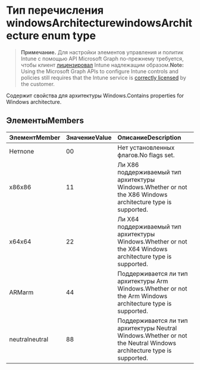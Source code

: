 # <a name="windowsarchitecture-enum-type"></a><span data-ttu-id="d08ea-101">Тип перечисления windowsArchitecture</span><span class="sxs-lookup"><span data-stu-id="d08ea-101">windowsArchitecture enum type</span></span>

> <span data-ttu-id="d08ea-102">**Примечание.** Для настройки элементов управления и политик Intune с помощью API Microsoft Graph по-прежнему требуется, чтобы клиент [лицензировал](https://go.microsoft.com/fwlink/?linkid=839381) Intune надлежащим образом.</span><span class="sxs-lookup"><span data-stu-id="d08ea-102">**Note:** Using the Microsoft Graph APIs to configure Intune controls and policies still requires that the Intune service is [correctly licensed](https://go.microsoft.com/fwlink/?linkid=839381) by the customer.</span></span>

<span data-ttu-id="d08ea-103">Содержит свойства для архитектуры Windows.</span><span class="sxs-lookup"><span data-stu-id="d08ea-103">Contains properties for Windows architecture.</span></span>
## <a name="members"></a><span data-ttu-id="d08ea-104">Элементы</span><span class="sxs-lookup"><span data-stu-id="d08ea-104">Members</span></span>
|<span data-ttu-id="d08ea-105">Элемент</span><span class="sxs-lookup"><span data-stu-id="d08ea-105">Member</span></span>|<span data-ttu-id="d08ea-106">Значение</span><span class="sxs-lookup"><span data-stu-id="d08ea-106">Value</span></span>|<span data-ttu-id="d08ea-107">Описание</span><span class="sxs-lookup"><span data-stu-id="d08ea-107">Description</span></span>|
|:---|:---|:---|
|<span data-ttu-id="d08ea-108">Нет</span><span class="sxs-lookup"><span data-stu-id="d08ea-108">none</span></span>|<span data-ttu-id="d08ea-109">0</span><span class="sxs-lookup"><span data-stu-id="d08ea-109">0</span></span>|<span data-ttu-id="d08ea-110">Нет установленных флагов.</span><span class="sxs-lookup"><span data-stu-id="d08ea-110">No flags set.</span></span>|
|<span data-ttu-id="d08ea-111">x86</span><span class="sxs-lookup"><span data-stu-id="d08ea-111">x86</span></span>|<span data-ttu-id="d08ea-112">1</span><span class="sxs-lookup"><span data-stu-id="d08ea-112">1</span></span>|<span data-ttu-id="d08ea-113">Ли X86 поддерживаемый тип архитектуры Windows.</span><span class="sxs-lookup"><span data-stu-id="d08ea-113">Whether or not the X86 Windows architecture type is supported.</span></span>|
|<span data-ttu-id="d08ea-114">x64</span><span class="sxs-lookup"><span data-stu-id="d08ea-114">x64</span></span>|<span data-ttu-id="d08ea-115">2</span><span class="sxs-lookup"><span data-stu-id="d08ea-115">2</span></span>|<span data-ttu-id="d08ea-116">Ли X64 поддерживаемый тип архитектуры Windows.</span><span class="sxs-lookup"><span data-stu-id="d08ea-116">Whether or not the X64 Windows architecture type is supported.</span></span>|
|<span data-ttu-id="d08ea-117">ARM</span><span class="sxs-lookup"><span data-stu-id="d08ea-117">arm</span></span>|<span data-ttu-id="d08ea-118">4</span><span class="sxs-lookup"><span data-stu-id="d08ea-118">4</span></span>|<span data-ttu-id="d08ea-119">Поддерживается ли тип архитектуры Arm Windows.</span><span class="sxs-lookup"><span data-stu-id="d08ea-119">Whether or not the Arm Windows architecture type is supported.</span></span>|
|<span data-ttu-id="d08ea-120">neutral</span><span class="sxs-lookup"><span data-stu-id="d08ea-120">neutral</span></span>|<span data-ttu-id="d08ea-121">8</span><span class="sxs-lookup"><span data-stu-id="d08ea-121">8</span></span>|<span data-ttu-id="d08ea-122">Поддерживается ли тип архитектуры Neutral Windows.</span><span class="sxs-lookup"><span data-stu-id="d08ea-122">Whether or not the Neutral Windows architecture type is supported.</span></span>|



